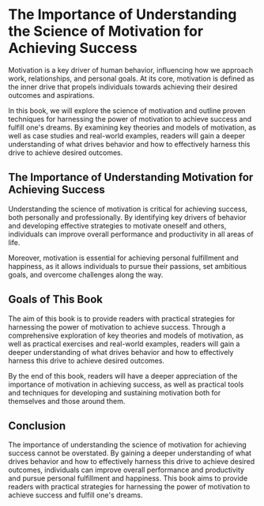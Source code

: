 The Importance of Understanding the Science of Motivation for Achieving Success
========================================================================================================

Motivation is a key driver of human behavior, influencing how we approach work, relationships, and personal goals. At its core, motivation is defined as the inner drive that propels individuals towards achieving their desired outcomes and aspirations.

In this book, we will explore the science of motivation and outline proven techniques for harnessing the power of motivation to achieve success and fulfill one's dreams. By examining key theories and models of motivation, as well as case studies and real-world examples, readers will gain a deeper understanding of what drives behavior and how to effectively harness this drive to achieve desired outcomes.

The Importance of Understanding Motivation for Achieving Success
----------------------------------------------------------------

Understanding the science of motivation is critical for achieving success, both personally and professionally. By identifying key drivers of behavior and developing effective strategies to motivate oneself and others, individuals can improve overall performance and productivity in all areas of life.

Moreover, motivation is essential for achieving personal fulfillment and happiness, as it allows individuals to pursue their passions, set ambitious goals, and overcome challenges along the way.

Goals of This Book
------------------

The aim of this book is to provide readers with practical strategies for harnessing the power of motivation to achieve success. Through a comprehensive exploration of key theories and models of motivation, as well as practical exercises and real-world examples, readers will gain a deeper understanding of what drives behavior and how to effectively harness this drive to achieve desired outcomes.

By the end of this book, readers will have a deeper appreciation of the importance of motivation in achieving success, as well as practical tools and techniques for developing and sustaining motivation both for themselves and those around them.

Conclusion
----------

The importance of understanding the science of motivation for achieving success cannot be overstated. By gaining a deeper understanding of what drives behavior and how to effectively harness this drive to achieve desired outcomes, individuals can improve overall performance and productivity and pursue personal fulfillment and happiness. This book aims to provide readers with practical strategies for harnessing the power of motivation to achieve success and fulfill one's dreams.
